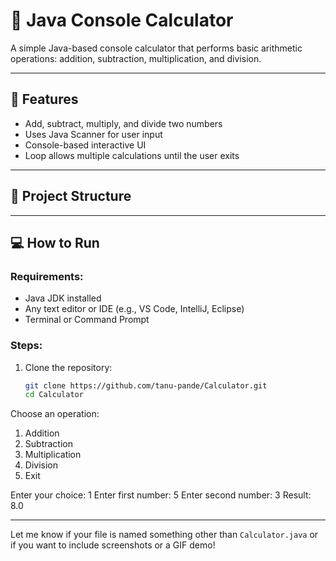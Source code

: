 # 🧮 Java Console Calculator

A simple Java-based console calculator that performs basic arithmetic operations: addition, subtraction, multiplication, and division.

---

## 🚀 Features

- Add, subtract, multiply, and divide two numbers
- Uses Java Scanner for user input
- Console-based interactive UI
- Loop allows multiple calculations until the user exits

---

## 📁 Project Structure


---

## 💻 How to Run

### Requirements:
- Java JDK installed
- Any text editor or IDE (e.g., VS Code, IntelliJ, Eclipse)
- Terminal or Command Prompt

### Steps:
1. Clone the repository:
   ```bash
   git clone https://github.com/tanu-pande/Calculator.git
   cd Calculator
Choose an operation:
1. Addition
2. Subtraction
3. Multiplication
4. Division
5. Exit

Enter your choice: 1
Enter first number: 5
Enter second number: 3
Result: 8.0

---

Let me know if your file is named something other than `Calculator.java` or if you want to include screenshots or a GIF demo!
